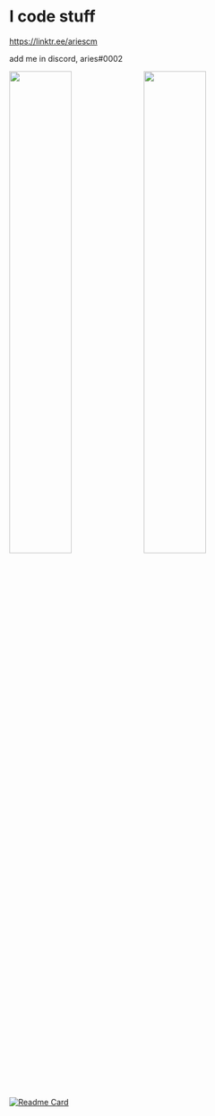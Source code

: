 # I code stuff

https://linktr.ee/ariescm

add me in discord, aries#0002

<img align="left" width="47%" src="https://github-readme-stats.vercel.app/api?username=ariescmZ&show_icons=true&theme=synthwave" />

<img align="left" width="47%" src="https://github-readme-stats.vercel.app/api/top-langs/?username=ariescmZ&langs_count=8" />

[![Readme Card](https://github-readme-stats.vercel.app/api/pin/?username=ariescmZ&repo=4pop)](https://github.com/ariescmZ/4pop)


